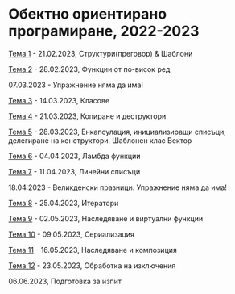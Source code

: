 # Обектно ориентирано програмиране, 2022-2023


[Тема 1](01-structs-templates/) - 21.02.2023, Структури(преговор) & Шаблони

[Тема 2](02-higher-order-functions/) - 28.02.2023, Функции от по-висок ред

07.03.2023 - Упражнение няма да има!

[Тема 3](03-classes/) - 14.03.2023, Класове

[Тема 4](04-copy-control) - 21.03.2023, Копиране и деструктoри

[Тема 5](05-vector) - 28.03.2023, Енкапсулация, инициализиращи списъци, делегиране на конструктори. Шаблонен клас Вектор

[Тема 6](06-lambdas) - 04.04.2023, Ламбда функции

[Тема 7](07-linked-list) - 11.04.2023, Линейни списъци

18.04.2023 - Великденски празници. Упражнение няма да има!

[Тема 8](08-iterators) - 25.04.2023, Итератори

[Тема 9](09-iheritance) - 02.05.2023, Наследяване и виртуални функции

[Тема 10]() - 09.05.2023, Сериализация

[Тема 11]() - 16.05.2023, Наследяване и композиция

[Тема 12]() - 23.05.2023, Обработка на изключения

06.06.2023, Подготовка за изпит